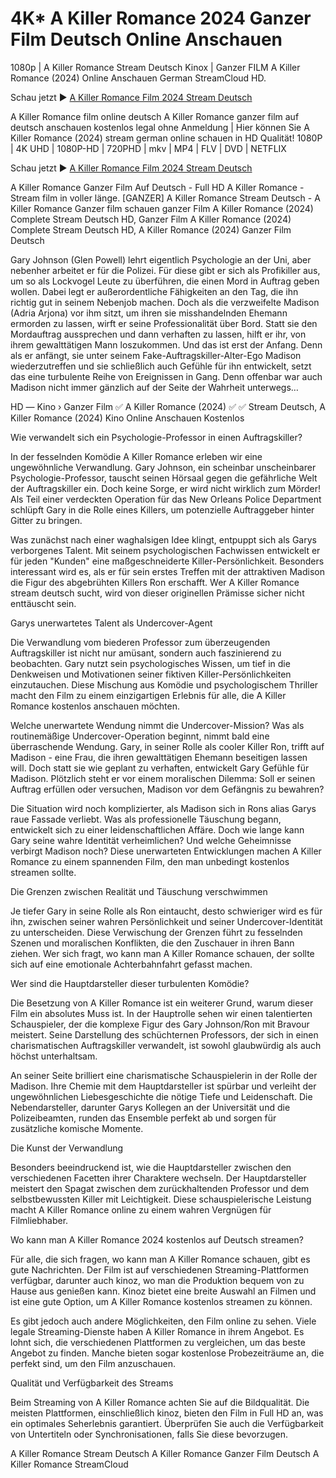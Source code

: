 # 4K* A Killer Romance 2024 Ganzer Film Deutsch Online Anschauen

1080p | A Killer Romance Stream Deutsch Kinox | Ganzer FILM A Killer Romance (2024) Online Anschauen German StreamCloud HD.

Schau jetzt ► [A Killer Romance Film 2024 Stream Deutsch](https://t.co/brAzHBF70c)

A Killer Romance film online deutsch A Killer Romance ganzer film auf deutsch anschauen kostenlos legal ohne Anmeldung | Hier können Sie A Killer Romance (2024) stream german online schauen in HD Qualität! 1080P | 4K UHD | 1080P-HD | 720PHD | mkv | MP4 | FLV | DVD | NETFLIX

Schau jetzt ► [A Killer Romance Film 2024 Stream Deutsch](https://t.co/brAzHBF70c)

A Killer Romance Ganzer Film Auf Deutsch - Full HD A Killer Romance - Stream film in voller länge. [GANZER] A Killer Romance Stream Deutsch - A Killer Romance Ganzer film schauen ganzer Film A Killer Romance (2024) Complete Stream Deutsch HD, Ganzer Film A Killer Romance (2024) Complete Stream Deutsch HD, A Killer Romance (2024) Ganzer Film Deutsch

Gary Johnson (Glen Powell) lehrt eigentlich Psychologie an der Uni, aber nebenher arbeitet er für die Polizei. Für diese gibt er sich als Profikiller aus, um so als Lockvogel Leute zu überführen, die einen Mord in Auftrag geben wollen. Dabei legt er außerordentliche Fähigkeiten an den Tag, die ihn richtig gut in seinem Nebenjob machen. Doch als die verzweifelte Madison (Adria Arjona) vor ihm sitzt, um ihren sie misshandelnden Ehemann ermorden zu lassen, wirft er seine Professionalität über Bord. Statt sie den Mordauftrag aussprechen und dann verhaften zu lassen, hilft er ihr, von ihrem gewalttätigen Mann loszukommen. Und das ist erst der Anfang. Denn als er anfängt, sie unter seinem Fake-Auftragskiller-Alter-Ego Madison wiederzutreffen und sie schließlich auch Gefühle für ihn entwickelt, setzt das eine turbulente Reihe von Ereignissen in Gang. Denn offenbar war auch Madison nicht immer gänzlich auf der Seite der Wahrheit unterwegs…

HD ― Kino › Ganzer Film ✅ A Killer Romance (2024) ✅ ✅ Stream Deutsch, A Killer Romance (2024) Kino Online Anschauen Kostenlos

Wie verwandelt sich ein Psychologie-Professor in einen Auftragskiller?

In der fesselnden Komödie A Killer Romance erleben wir eine ungewöhnliche Verwandlung. Gary Johnson, ein scheinbar unscheinbarer Psychologie-Professor, tauscht seinen Hörsaal gegen die gefährliche Welt der Auftragskiller ein. Doch keine Sorge, er wird nicht wirklich zum Mörder! Als Teil einer verdeckten Operation für das New Orleans Police Department schlüpft Gary in die Rolle eines Killers, um potenzielle Auftraggeber hinter Gitter zu bringen.

Was zunächst nach einer waghalsigen Idee klingt, entpuppt sich als Garys verborgenes Talent. Mit seinem psychologischen Fachwissen entwickelt er für jeden "Kunden" eine maßgeschneiderte Killer-Persönlichkeit. Besonders interessant wird es, als er für sein erstes Treffen mit der attraktiven Madison die Figur des abgebrühten Killers Ron erschafft. Wer A Killer Romance stream deutsch sucht, wird von dieser originellen Prämisse sicher nicht enttäuscht sein.

Garys unerwartetes Talent als Undercover-Agent

Die Verwandlung vom biederen Professor zum überzeugenden Auftragskiller ist nicht nur amüsant, sondern auch faszinierend zu beobachten. Gary nutzt sein psychologisches Wissen, um tief in die Denkweisen und Motivationen seiner fiktiven Killer-Persönlichkeiten einzutauchen. Diese Mischung aus Komödie und psychologischem Thriller macht den Film zu einem einzigartigen Erlebnis für alle, die A Killer Romance kostenlos anschauen möchten.

Welche unerwartete Wendung nimmt die Undercover-Mission?
Was als routinemäßige Undercover-Operation beginnt, nimmt bald eine überraschende Wendung. Gary, in seiner Rolle als cooler Killer Ron, trifft auf Madison - eine Frau, die ihren gewalttätigen Ehemann beseitigen lassen will. Doch statt sie wie geplant zu verhaften, entwickelt Gary Gefühle für Madison. Plötzlich steht er vor einem moralischen Dilemma: Soll er seinen Auftrag erfüllen oder versuchen, Madison vor dem Gefängnis zu bewahren?

Die Situation wird noch komplizierter, als Madison sich in Rons alias Garys raue Fassade verliebt. Was als professionelle Täuschung begann, entwickelt sich zu einer leidenschaftlichen Affäre. Doch wie lange kann Gary seine wahre Identität verheimlichen? Und welche Geheimnisse verbirgt Madison noch? Diese unerwarteten Entwicklungen machen A Killer Romance zu einem spannenden Film, den man unbedingt kostenlos streamen sollte.

Die Grenzen zwischen Realität und Täuschung verschwimmen

Je tiefer Gary in seine Rolle als Ron eintaucht, desto schwieriger wird es für ihn, zwischen seiner wahren Persönlichkeit und seiner Undercover-Identität zu unterscheiden. Diese Verwischung der Grenzen führt zu fesselnden Szenen und moralischen Konflikten, die den Zuschauer in ihren Bann ziehen. Wer sich fragt, wo kann man A Killer Romance schauen, der sollte sich auf eine emotionale Achterbahnfahrt gefasst machen.

Wer sind die Hauptdarsteller dieser turbulenten Komödie?

Die Besetzung von A Killer Romance ist ein weiterer Grund, warum dieser Film ein absolutes Muss ist. In der Hauptrolle sehen wir einen talentierten Schauspieler, der die komplexe Figur des Gary Johnson/Ron mit Bravour meistert. Seine Darstellung des schüchternen Professors, der sich in einen charismatischen Auftragskiller verwandelt, ist sowohl glaubwürdig als auch höchst unterhaltsam.

An seiner Seite brilliert eine charismatische Schauspielerin in der Rolle der Madison. Ihre Chemie mit dem Hauptdarsteller ist spürbar und verleiht der ungewöhnlichen Liebesgeschichte die nötige Tiefe und Leidenschaft. Die Nebendarsteller, darunter Garys Kollegen an der Universität und die Polizeibeamten, runden das Ensemble perfekt ab und sorgen für zusätzliche komische Momente.

Die Kunst der Verwandlung

Besonders beeindruckend ist, wie die Hauptdarsteller zwischen den verschiedenen Facetten ihrer Charaktere wechseln. Der Hauptdarsteller meistert den Spagat zwischen dem zurückhaltenden Professor und dem selbstbewussten Killer mit Leichtigkeit. Diese schauspielerische Leistung macht A Killer Romance online zu einem wahren Vergnügen für Filmliebhaber.

Wo kann man A Killer Romance 2024 kostenlos auf Deutsch streamen?

Für alle, die sich fragen, wo kann man A Killer Romance schauen, gibt es gute Nachrichten. Der Film ist auf verschiedenen Streaming-Plattformen verfügbar, darunter auch kinoz, wo man die Produktion bequem von zu Hause aus genießen kann. Kinoz bietet eine breite Auswahl an Filmen und ist eine gute Option, um A Killer Romance kostenlos streamen zu können.

Es gibt jedoch auch andere Möglichkeiten, den Film online zu sehen. Viele legale Streaming-Dienste haben A Killer Romance in ihrem Angebot. Es lohnt sich, die verschiedenen Plattformen zu vergleichen, um das beste Angebot zu finden. Manche bieten sogar kostenlose Probezeiträume an, die perfekt sind, um den Film anzuschauen.

Qualität und Verfügbarkeit des Streams

Beim Streaming von A Killer Romance achten Sie auf die Bildqualität. Die meisten Plattformen, einschließlich kinoz, bieten den Film in Full HD an, was ein optimales Seherlebnis garantiert. Überprüfen Sie auch die Verfügbarkeit von Untertiteln oder Synchronisationen, falls Sie diese bevorzugen.

A Killer Romance Stream Deutsch A Killer Romance Ganzer Film Deutsch A Killer Romance StreamCloud
